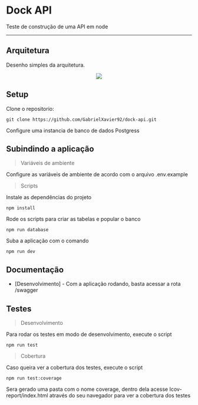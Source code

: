 # Dock API

Teste de construção de uma API em node

---

## Arquitetura

Desenho simples da arquitetura. 

<p align="center"> 
  <img src="docs/api.png">
</p>

## Setup

Clone o repositorio:

```ssh
git clone https://github.com/GabrielXavier92/dock-api.git
```

Configure uma instancia de banco de dados Postgress

## Subindindo a aplicação

> Variáveis de ambiente

Configure as variáveis de ambiente de acordo com o arquivo .env.example

> Scripts

Instale as dependências do projeto

```ssh
npm install
```

Rode os scripts para criar as tabelas e popular o banco

```ssh
npm run database
```

Suba a aplicação com o comando

```ssh
npm run dev
```

## Documentação

* [Desenvolvimento] - Com a aplicação rodando, basta acessar a rota /swagger

## Testes

> Desenvolvimento

Para rodar os testes em modo de desenvolvimento, execute o script

```ssh
npm run test
```

> Cobertura

Caso queira ver a cobertura dos testes, execute o script 

```ssh
npm run test:coverage
```

Sera gerado uma pasta com o nome coverage, dentro dela acesse Icov-report/index.html através do seu navegador para ver a cobertura dos testes